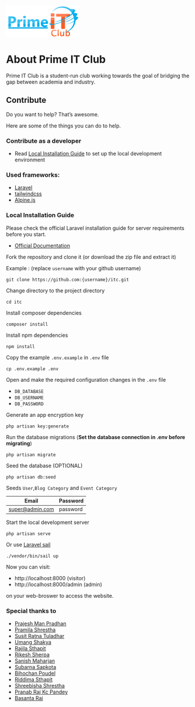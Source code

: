 [![PITC](./public/logo/logo.png)](https://primeitclub.com)

# About Prime IT Club

Prime IT Club is a student-run club working towards the goal of bridging the gap between academia and industry.

## Contribute

Do you want to help? That’s awesome.

Here are some of the things you can do to help.

### Contribute as a developer

-   Read [Local Installation Guide](#local-installation-guide) to set up the local development environment

### Used frameworks:

-   [Laravel](https://laravel.com/)
-   [tailwindcss](https://tailwindcss.com/)
-   [Alpine.js](https://alpinejs.dev/)

### Local Installation Guide

Please check the official Laravel installation guide for server requirements before you start.

-   [Official Documentation](https://laravel.com/docs/9.x)

Fork the repository and clone it (or download the zip file and extract it)

Example : (replace `username` with your github username)

    git clone https://github.com:{username}/itc.git

Change directory to the project directory

    cd itc

Install composer dependencies

    composer install

Install npm dependencies

    npm install

Copy the example `.env.example` in `.env` file

    cp .env.example .env

Open and make the required configuration changes in the `.env` file

-   `DB_DATABASE`
-   `DB_USERNAME`
-   `DB_PASSWORD`

Generate an app encryption key

    php artisan key:generate

Run the database migrations (**Set the database connection in .env before migrating**)

    php artisan migrate

Seed the database (OPTIONAL)

    php artisan db:seed

Seeds `User`,`Blog Category` and `Event Category`

| Email           | Password |
| --------------- | -------- |
| super@admin.com | password |

Start the local development server

    php artisan serve

Or use [Laravel sail](https://laravel.com/docs/10.x/sail)

    ./vendor/bin/sail up

Now you can visit:

-   http://localhost:8000 (visitor)
-   http://localhost:8000/admin (admin)

on your web-broswer to access the website.

### Special thanks to

-   [Prajesh Man Pradhan](https://github.com/prajeshpradhan)
-   [Pramila Shrestha](https://www.linkedin.com/in/pramila-shrestha-91b67a198/)
-   [Susit Ratna Tuladhar](https://github.com/SusitTuladhar)
-   [Umang Shakya](https://www.linkedin.com/in/umang-shakya-0a52411b3/)
-   [Rajila Sthapit](https://www.linkedin.com/in/rajila-sthapit-9a8b24237/)
-   [Rikesh Sherpa](https://github.com/derikesh)
-   [Sanish Maharjan](https://www.linkedin.com/in/sanis-maharjan-8579031a5/)
-   [Subarna Sapkota](https://github.com/subarna0077)
-   [Bihochan Poudel](#)
-   [Riddima Sthapit](#)
-   [Shreebisha Shrestha](#)
-   [Pranab Raj Kc Pandey](https://github.com/PranabZz)
-   [Basanta Rai](https://github.com/iambasanta)
